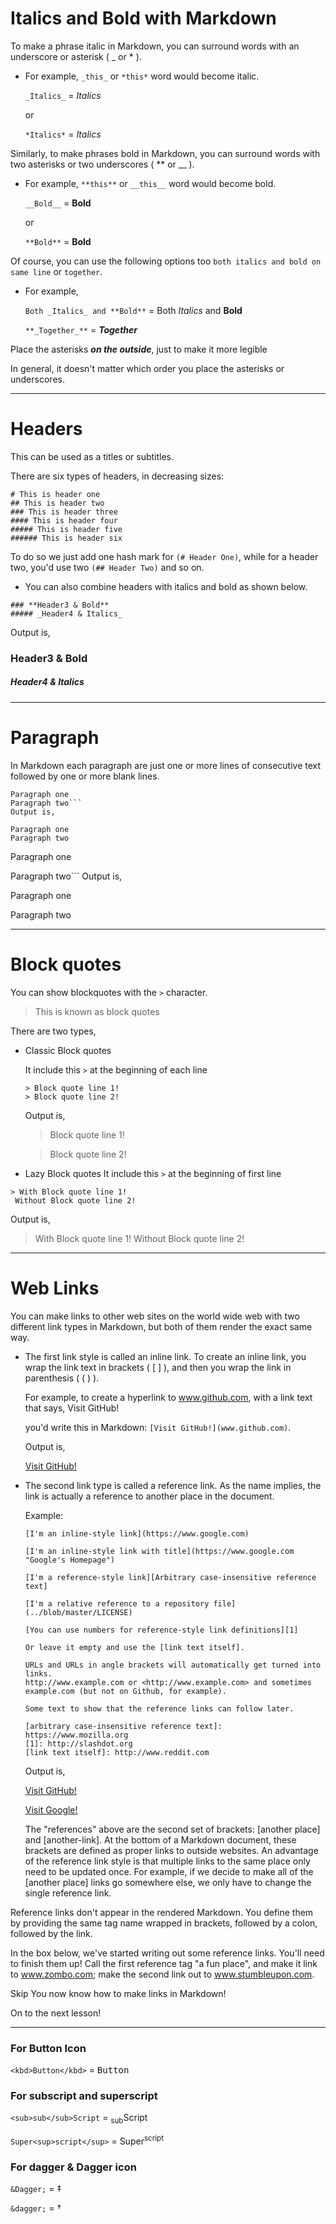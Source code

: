 # Italics and Bold with Markdown

To make a phrase italic in Markdown, you can surround words with an underscore or asterisk ( _ or * ).

* For example, `_this_` or `*this*` word would become italic.

  `_Italics_` = _Italics_

  or

  `*Italics*` = *Italics*

Similarly, to make phrases bold in Markdown, you can surround words with two asterisks or two underscores ( ** or __ ).
* For example, `**this**` or `__this__` word would become bold.

  `__Bold__` = __Bold__

  or

  `**Bold**` = **Bold**

Of course, you can use the following options too `both italics and bold on same line` or `together`.
* For example,

  `Both _Italics_ and **Bold**` = Both _Italics_ and **Bold**

  `**_Together_**` = **_Together_**

Place the asterisks **_on the outside_**, just to make it more legible

In general, it doesn't matter which order you place the asterisks or underscores.

---

# Headers

This can be used as a titles or subtitles.

There are six types of headers, in decreasing sizes:
```
# This is header one
## This is header two
### This is header three
#### This is header four
##### This is header five
###### This is header six
```
To do so we just add one hash mark for `(# Header One)`, while for a header two, you'd use two `(## Header Two)` and so on.

* You can also combine headers with italics and bold as shown below.
```
### **Header3 & Bold**
##### _Header4 & Italics_ 
```
Output is,
### **Header3 & Bold**
##### _Header4 & Italics_

-----

# Paragraph

In Markdown each paragraph are just one or more lines of consecutive text followed by one or more blank lines.

```
Paragraph one
Paragraph two```
Output is,

Paragraph one
Paragraph two

```
Paragraph one

Paragraph two```
Output is,

Paragraph one

Paragraph two

----

# Block quotes

You can show blockquotes with the `>` character.
> This is known as block quotes

There are two types,

* Classic Block quotes

  It include this `>` at the beginning of each line
  ```
  > Block quote line 1!
  > Block quote line 2!
  ``` 
  Output is,
  > Block quote line 1!
  
  > Block quote line 2!
  
*  Lazy Block quotes
  It include this `>` at the beginning of first line
  ```
  > With Block quote line 1!
   Without Block quote line 2!
  ``` 
  Output is,
  > With Block quote line 1!
    Without Block quote line 2!

---

# Web Links

You can make links to other web sites on the world wide web with two different link types in Markdown, but both of them render the exact same way. 

* The first link style is called an inline link. To create an inline link, you wrap the link text in brackets ( [ ] ), and then you wrap the link in parenthesis ( ( ) ).

  For example, to create a hyperlink to www.github.com, with a link text that says, Visit GitHub!

    you'd write this in Markdown: `[Visit GitHub!](www.github.com)`.

    Output is,

    [Visit GitHub!](www.github.com)

* The second link type is called a reference link. As the name implies, the link is actually a reference to another place in the document. 

  Example:

      [I'm an inline-style link](https://www.google.com)
      
      [I'm an inline-style link with title](https://www.google.com "Google's Homepage")
      
      [I'm a reference-style link][Arbitrary case-insensitive reference text]
      
      [I'm a relative reference to a repository file](../blob/master/LICENSE)
      
      [You can use numbers for reference-style link definitions][1]
      
      Or leave it empty and use the [link text itself].
      
      URLs and URLs in angle brackets will automatically get turned into links. 
      http://www.example.com or <http://www.example.com> and sometimes 
      example.com (but not on Github, for example).
      
      Some text to show that the reference links can follow later.
      
      [arbitrary case-insensitive reference text]: https://www.mozilla.org
      [1]: http://slashdot.org
      [link text itself]: http://www.reddit.com

  Output is,

  [Visit GitHub!][github]
  
  [Visit Google!][google]

  [github]: www.github.com
  [google]: www.google.com
  

  The "references" above are the second set of brackets: [another place] and [another-link]. At the bottom of a Markdown document, these brackets are defined as proper links to outside websites. An advantage of the reference link style is that multiple links to the same place only need to be updated once. For example, if we decide to make all of the [another place] links go somewhere else, we only have to change the single reference link.

Reference links don't appear in the rendered Markdown. You define them by providing the same tag name wrapped in brackets, followed by a colon, followed by the link.

In the box below, we've started writing out some reference links. You'll need to finish them up! Call the first reference tag "a fun place", and make it link to www.zombo.com; make the second link out to www.stumbleupon.com.

Skip
You now know how to make links in Markdown!

On to the next lesson!

---
### For Button Icon

  `<kbd>Button</kbd>` = <kbd>Button</kbd>

### For subscript and superscript

`<sub>sub</sub>Script` = <sub>sub</sub>Script

`Super<sup>script</sup>` = Super<sup>script</sup>

### For dagger & Dagger icon

`&Dagger;` = &Dagger;

`&dagger;` = &dagger;
